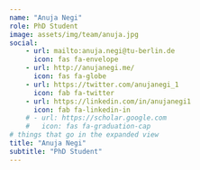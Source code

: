 ```yaml
---
name: "Anuja Negi"
role: PhD Student
image: assets/img/team/anuja.jpg
social:
    - url: mailto:anuja.negi@tu-berlin.de
      icon: fas fa-envelope
    - url: http://anujanegi.me/
      icon: fas fa-globe
    - url: https://twitter.com/anujanegi_1
      icon: fab fa-twitter
    - url: https://linkedin.com/in/anujanegi1
      icon: fab fa-linkedin-in
    # - url: https://scholar.google.com
    #   icon: fas fa-graduation-cap
# things that go in the expanded view
title: "Anuja Negi"
subtitle: "PhD Student"
---
```

